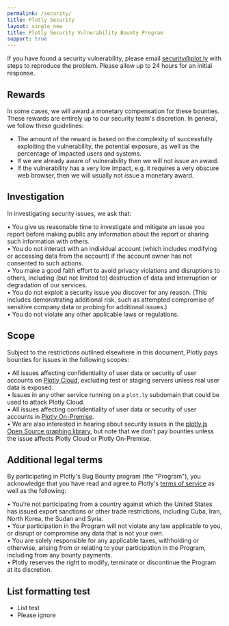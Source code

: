```yaml
---
permalink: /security/
title: Plotly Security
layout: single_new
title: Plotly Security Vulnerability Bounty Program
support: true
---
```



If you have found a security vulnerability, please email <security@plot.ly> with steps to reproduce the problem. Please allow up to 24 hours for an initial response. 


## Rewards

In some cases, we will award a monetary compensation for these bounties. These rewards are entirely up to our security team's discretion. In general, we follow these guidelines:

* The amount of the reward is based on the complexity of successfully exploiting the vulnerability, the potential exposure, as well as the percentage of impacted users and systems.
* If we are already aware of vulnerability then we will not issue an award.
* If the vulnerability has a very low impact, e.g. it requires a very obscure web browser, then we will usually not issue a monetary award.


## Investigation

In investigating security issues, we ask that:

• You give us reasonable time to investigate and mitigate an issue you report before making public any information about the report or sharing such information with others.<br>
• You do not interact with an individual account (which includes modifying or accessing data from the account) if the account owner has not consented to such actions.<br>
• You make a good faith effort to avoid privacy violations and disruptions to others, including (but not limited to) destruction of data and interruption or degradation of our services.<br>
• You do not exploit a security issue you discover for any reason. (This includes demonstrating additional risk, such as attempted compromise of sensitive company data or probing for additional issues.)<br>
• You do not violate any other applicable laws or regulations.

## Scope

Subject to the restrictions outlined elsewhere in this document, Plotly pays bounties for issues in the following scopes:

• All issues affecting confidentiality of user data or security of user accounts on [Plotly Cloud](https://plot.ly/), excluding test or staging servers unless real user data is exposed.<br>
• Issues in any other service running on a `plot.ly` subdomain that could be used to attack Plotly Cloud.<br>
• All issues affecting confidentiality of user data or security of user accounts in [Plotly On-Premise](https://plot.ly/product/enterprise/).<br>
• We are also interested in hearing about security issues in the [plotly.js Open Source graphing library](https://github.com/plotly/plotly.js/), but note that we don't pay bounties unless the issue affects Plotly Cloud or Plotly On-Premise.

## Additional legal terms

By participating in Plotly's Bug Bounty program (the "Program"), you acknowledge that you have read and agree to Plotly's [terms of service](https://plot.ly/terms-of-service/) as well as the following:

• You’re not participating from a country against which the United States has issued export sanctions or other trade restrictions, including Cuba, Iran, North Korea, the Sudan and Syria.<br>
• Your participation in the Program will not violate any law applicable to you, or disrupt or compromise any data that is not your own.<br>
• You are solely responsible for any applicable taxes, withholding or otherwise, arising from or relating to your participation in the Program, including from any bounty payments.<br>
• Plotly reserves the right to modify, terminate or discontinue the Program at its discretion.


## List formatting test
* List test
* Please ignore
